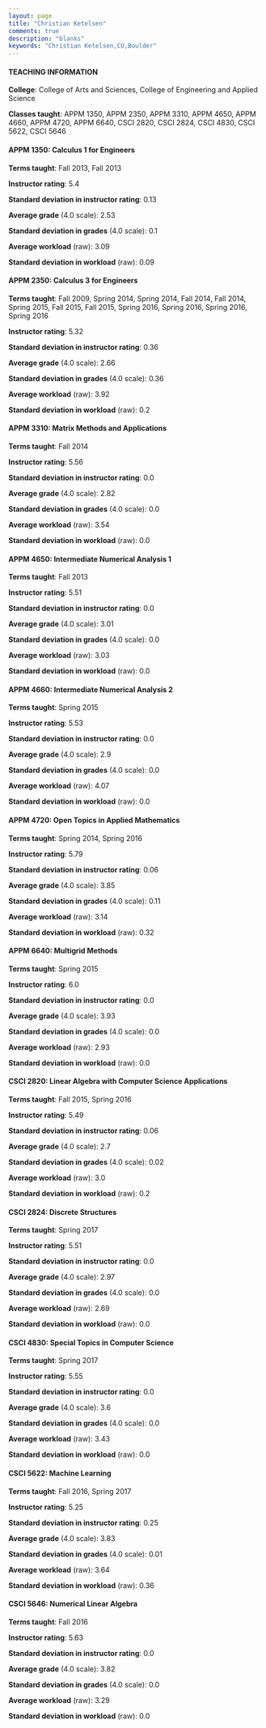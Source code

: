 ```yaml
---
layout: page
title: "Christian Ketelsen" 
comments: true
description: "blanks"
keywords: "Christian Ketelsen,CU,Boulder"
---
```

<head>
<script src="https://ajax.googleapis.com/ajax/libs/jquery/2.1.3/jquery.min.js"></script>
<script src="https://dl.dropboxusercontent.com/s/pc42nxpaw1ea4o9/highcharts.js?dl=0"></script>
<!-- <script src="../assets/js/highcharts.js"></script> -->
<style type="text/css">@font-face {
	font-family: "Bebas Neue";
	src: url(https://www.filehosting.org/file/details/544349/BebasNeue Regular.otf) format("opentype");
	}
	h1.Bebas { 
		font-family: "Bebas Neue", Verdana, Tahoma;
	}
</style>
</head>
	   
#### TEACHING INFORMATION

**College**: College of Arts and Sciences, College of Engineering and Applied Science

**Classes taught**: APPM 1350, APPM 2350, APPM 3310, APPM 4650, APPM 4660, APPM 4720, APPM 6640, CSCI 2820, CSCI 2824, CSCI 4830, CSCI 5622, CSCI 5646

#### APPM 1350: Calculus 1 for Engineers

**Terms taught**: Fall 2013, Fall 2013

**Instructor rating**: 5.4

**Standard deviation in instructor rating**: 0.13

**Average grade** (4.0 scale): 2.53

**Standard deviation in grades** (4.0 scale): 0.1

**Average workload** (raw): 3.09

**Standard deviation in workload** (raw): 0.09

#### APPM 2350: Calculus 3 for Engineers

**Terms taught**: Fall 2009, Spring 2014, Spring 2014, Fall 2014, Fall 2014, Spring 2015, Fall 2015, Fall 2015, Spring 2016, Spring 2016, Spring 2016, Spring 2016

**Instructor rating**: 5.32

**Standard deviation in instructor rating**: 0.36

**Average grade** (4.0 scale): 2.66

**Standard deviation in grades** (4.0 scale): 0.36

**Average workload** (raw): 3.92

**Standard deviation in workload** (raw): 0.2

#### APPM 3310: Matrix Methods and Applications

**Terms taught**: Fall 2014

**Instructor rating**: 5.56

**Standard deviation in instructor rating**: 0.0

**Average grade** (4.0 scale): 2.82

**Standard deviation in grades** (4.0 scale): 0.0

**Average workload** (raw): 3.54

**Standard deviation in workload** (raw): 0.0

#### APPM 4650: Intermediate Numerical Analysis 1

**Terms taught**: Fall 2013

**Instructor rating**: 5.51

**Standard deviation in instructor rating**: 0.0

**Average grade** (4.0 scale): 3.01

**Standard deviation in grades** (4.0 scale): 0.0

**Average workload** (raw): 3.03

**Standard deviation in workload** (raw): 0.0

#### APPM 4660: Intermediate Numerical Analysis 2

**Terms taught**: Spring 2015

**Instructor rating**: 5.53

**Standard deviation in instructor rating**: 0.0

**Average grade** (4.0 scale): 2.9

**Standard deviation in grades** (4.0 scale): 0.0

**Average workload** (raw): 4.07

**Standard deviation in workload** (raw): 0.0

#### APPM 4720: Open Topics in Applied Mathematics

**Terms taught**: Spring 2014, Spring 2016

**Instructor rating**: 5.79

**Standard deviation in instructor rating**: 0.06

**Average grade** (4.0 scale): 3.85

**Standard deviation in grades** (4.0 scale): 0.11

**Average workload** (raw): 3.14

**Standard deviation in workload** (raw): 0.32

#### APPM 6640: Multigrid Methods

**Terms taught**: Spring 2015

**Instructor rating**: 6.0

**Standard deviation in instructor rating**: 0.0

**Average grade** (4.0 scale): 3.93

**Standard deviation in grades** (4.0 scale): 0.0

**Average workload** (raw): 2.93

**Standard deviation in workload** (raw): 0.0

#### CSCI 2820: Linear Algebra with Computer Science Applications

**Terms taught**: Fall 2015, Spring 2016

**Instructor rating**: 5.49

**Standard deviation in instructor rating**: 0.06

**Average grade** (4.0 scale): 2.7

**Standard deviation in grades** (4.0 scale): 0.02

**Average workload** (raw): 3.0

**Standard deviation in workload** (raw): 0.2

#### CSCI 2824: Discrete Structures

**Terms taught**: Spring 2017

**Instructor rating**: 5.51

**Standard deviation in instructor rating**: 0.0

**Average grade** (4.0 scale): 2.97

**Standard deviation in grades** (4.0 scale): 0.0

**Average workload** (raw): 2.69

**Standard deviation in workload** (raw): 0.0

#### CSCI 4830: Special Topics in Computer Science

**Terms taught**: Spring 2017

**Instructor rating**: 5.55

**Standard deviation in instructor rating**: 0.0

**Average grade** (4.0 scale): 3.6

**Standard deviation in grades** (4.0 scale): 0.0

**Average workload** (raw): 3.43

**Standard deviation in workload** (raw): 0.0

#### CSCI 5622: Machine Learning

**Terms taught**: Fall 2016, Spring 2017

**Instructor rating**: 5.25

**Standard deviation in instructor rating**: 0.25

**Average grade** (4.0 scale): 3.83

**Standard deviation in grades** (4.0 scale): 0.01

**Average workload** (raw): 3.64

**Standard deviation in workload** (raw): 0.36

#### CSCI 5646: Numerical Linear Algebra

**Terms taught**: Fall 2016

**Instructor rating**: 5.63

**Standard deviation in instructor rating**: 0.0

**Average grade** (4.0 scale): 3.82

**Standard deviation in grades** (4.0 scale): 0.0

**Average workload** (raw): 3.29

**Standard deviation in workload** (raw): 0.0

